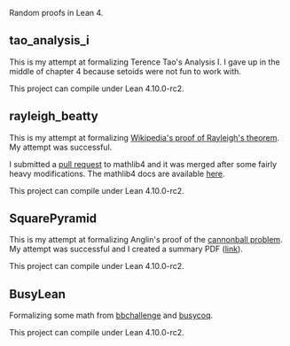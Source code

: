Random proofs in Lean 4.

## tao_analysis_i

This is my attempt at formalizing Terence Tao's Analysis I.
I gave up in the middle of chapter 4 because setoids were not fun to work with.

This project can compile under Lean 4.10.0-rc2.

## rayleigh_beatty

This is my attempt at formalizing [Wikipedia's proof of Rayleigh's theorem](https://en.wikipedia.org/wiki/Beatty_sequence#Second_proof). My attempt was successful.

I submitted a [pull request](https://github.com/leanprover-community/mathlib4/pull/7027) to mathlib4 and it was merged after some fairly heavy modifications. The mathlib4 docs are available [here](https://leanprover-community.github.io/mathlib4_docs/Mathlib/NumberTheory/Rayleigh.html).

This project can compile under Lean 4.10.0-rc2.

## SquarePyramid

This is my attempt at formalizing Anglin's proof of the [cannonball problem](https://en.wikipedia.org/wiki/Cannonball_problem). My attempt was successful and I created a summary PDF ([link](SquarePyramid/cannonball_summary.pdf)).

This project can compile under Lean 4.10.0-rc2.

## BusyLean

Formalizing some math from [bbchallenge](https://bbchallenge.org/story) and [busycoq](https://github.com/meithecatte/busycoq).

This project can compile under Lean 4.10.0-rc2.
